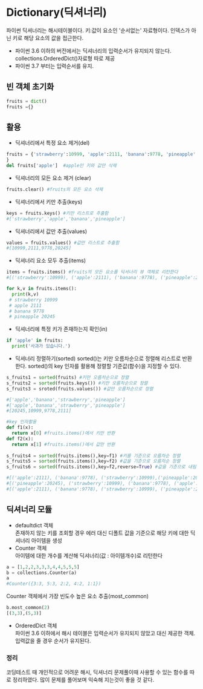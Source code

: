 # Dictionary(딕셔너리)
파이썬 딕셔너리는 해시테이블이다. 키:값이 요소인 '순서없는' 자료형이다. 인덱스가 아닌 키로 해당 요소의 값을 접근한다.
- 파이썬 3.6 이하의 버전에서는 딕셔너리의 입력순서가 유지되지 않는다. collections.OrderedDict()자료형 따로 제공
- 파이썬 3.7 부터는 입력순서를 유지.
## 빈 객체 초기화
```python
fruits = dict()
fruits ={}
```
## 활용
  - 딕셔너리에서 특정 요소 제거(del)
  ```python
  fruits = {'strawberry':10999, 'apple':2111, 'banana':9778, 'pineapple':20245
  }
  del fruits['apple']  #apple인 키와 값만 삭제
  ```
  - 딕셔너리의 모든 요소 제거 (clear)
  ```python
  fruits.clear() #fruits의 모든 요소 삭제
  ```
  - 딕셔너리에서 키만 추출(keys)
  ```python
  keys = fruits.keys() #키만 리스트로 추출함
  #['strawberry','apple','banana','pineapple']
  ```
  - 딕셔너리에서 값만 추출(values)
  ```python
  values = fruits.values() #값만 리스트로 추출함
  #[10999,2111,9778,20245]
  ```
  - 딕셔너리 요소 모두 추출(items)
  ```python
  items = fruits.items() #fruits의 모든 요소를 딕셔너리 뷰 객체로 리턴한다
  #[('strawberry':10999), ('apple':2111), ('banana':9778), ('pineapple':20245)]
  
  for k,v in fruits.items():
    print(k,v)
   # strawberry 10999
   # apple 2111
   # banana 9778
   # pineapple 20245
  ```
  - 딕셔너리에 특정 키가 존재하는지 확인(in)
  ```python
  if 'apple' in fruits:
    print('사과가 있습니다.')
  ```
  - 딕셔너리 정렬하기(sorted)
  sorted()는 키만 오름차순으로 정렬해 리스트로 반환한다.
  sorted()의 key 인자를 활용해 정렬할 기준값(함수)을 지정할 수 있다.
  ```python
  s_fruits1 = sorted(fruits) #키만 오름차순으로 정렬
  s_fruits2 = sorted(fruits.keys()) #키만 오름차순으로 정렬
  s_fruits3 = sroted(fruits.values()) #값만 오름차순으로 정렬
  
  #['apple','banana','strawberry','pineapple']
  #['apple','banana','strawberry','pineapple']
  #[20245,10999,9778,2111]
  
  #key 인자활용
  def f1(x):
    return x[0] #fruits.items()에서 키만 반환
  def f2(x):
    return x[1] #fruits.items()에서 값만 반환
    
  s_fruits4 = sorted(fruits.items(),key=f1) #키를 기준으로 오름차순 정렬
  s_fruits5 = sorted(fruits.items(),key=f2) #값을 기준으로 오름차순 정렬
  s_fruits6 = sorted(fruits.items(),key=f2,reverse=True) #값을 기준으로 내림차순 정렬
  
  #[('apple':2111), ('banana':9778), ('strawberry':10999),('pineapple':20245)]
  #[('pineapple':20245), ('strawberry':10999), ('banana':9778), ('apple':2111)]
  #[('apple':2111), ('banana':9778), ('strawberry':10999), ('pineapple':20245)]
  
  
  ```

## 딕셔너리 모듈

- defaultdict 객체 <br>
존재하지 않는 키를 조회할 경우 에러 대신 디폴트 값을 기준으로 해당 키에 대한 딕셔너리 아이템을 생성
- Counter 객체 <br>
아이템에 대한 개수를 계산해 딕셔너리(값 : 아이템개수)로 리턴한다
```python
a = [1,2,2,3,3,3,4,4,5,5,5]
b = collections.Counter(a)
a
#Counter({3:3, 5:3, 2:2, 4:2, 1:1})
```
Counter 객체에서 가장 빈도수 높은 요소 추출(most_common)
```python
b.most_common(2)
[(3,3),(5,3)]
```
- OrderedDict 객체 <br>
파이썬 3.6 이하에서 해시 테이블은 입력순서가 유지되지 않았고 대신 제공한 객체. 입력값을 줄 경우 순서가 유지된다.


### 정리
 코딩테스트 때 개인적으로 어려운 해시, 딕셔너리 문제풀이때 사용할 수 있는 함수를 따로 정리하였다. 많이 문제를 풀어보며 익숙해 지는것이 좋을 것 같다.
